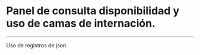 <h1>Panel de consulta disponibilidad y uso de camas de internación.</h1>
<hr>
<p>Uso de registros de json.</p>
